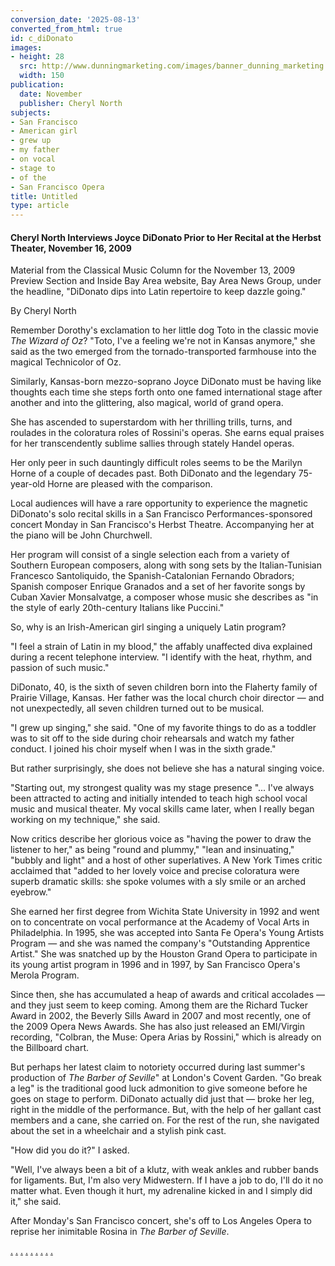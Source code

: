 ```yaml
---
conversion_date: '2025-08-13'
converted_from_html: true
id: c_diDonato
images:
- height: 28
  src: http://www.dunningmarketing.com/images/banner_dunning_marketing.gif
  width: 150
publication:
  date: November
  publisher: Cheryl North
subjects:
- San Francisco
- American girl
- grew up
- my father
- on vocal
- stage to
- of the
- San Francisco Opera
title: Untitled
type: article
---
```


#### **Cheryl North Interviews Joyce DiDonato Prior to Her Recital at the Herbst Theater, November 16, 2009**

Material from the Classical Music Column for the November 13, 2009 Preview Section and Inside Bay Area website, Bay Area News Group, under the headline, "DiDonato dips into Latin repertoire to keep dazzle going."

By Cheryl North

Remember Dorothy's exclamation to her little dog Toto in the classic movie *The Wizard of Oz*? "Toto, I've a feeling we're not in Kansas anymore," she said as the two emerged from the tornado-transported farmhouse into the magical Technicolor of Oz.

Similarly, Kansas-born mezzo-soprano Joyce DiDonato must be having like thoughts each time she steps forth onto one famed international stage after another and into the glittering, also magical, world of grand opera.

She has ascended to superstardom with her thrilling trills, turns, and roulades in the coloratura roles of Rossini's operas. She earns equal praises for her transcendently sublime sallies through stately Handel operas.

Her only peer in such dauntingly difficult roles seems to be the Marilyn Horne of a couple of decades past. Both DiDonato and the legendary 75-year-old Horne are pleased with the comparison.

Local audiences will have a rare opportunity to experience the magnetic DiDonato's solo recital skills in a San Francisco Performances-sponsored concert Monday in San Francisco's Herbst Theatre. Accompanying her at the piano will be John Churchwell.

Her program will consist of a single selection each from a variety of Southern European composers, along with song sets by the Italian-Tunisian Francesco Santoliquido, the Spanish-Catalonian Fernando Obradors; Spanish composer Enrique Granados and a set of her favorite songs by Cuban Xavier Monsalvatge, a composer whose music she describes as "in the style of early 20th-century Italians like Puccini."

So, why is an Irish-American girl singing a uniquely Latin program?

"I feel a strain of Latin in my blood," the affably unaffected diva explained during a recent telephone interview. "I identify with the heat, rhythm, and passion of such music."

DiDonato, 40, is the sixth of seven children born into the Flaherty family of Prairie Village, Kansas. Her father was the local church choir director — and not unexpectedly, all seven children turned out to be musical.

"I grew up singing," she said. "One of my favorite things to do as a toddler was to sit off to the side during choir rehearsals and watch my father conduct. I joined his choir myself when I was in the sixth grade."

But rather surprisingly, she does not believe she has a natural singing voice.

"Starting out, my strongest quality was my stage presence "... I've always been attracted to acting and initially intended to teach high school vocal music and musical theater. My vocal skills came later, when I really began working on my technique," she said.

Now critics describe her glorious voice as "having the power to draw the listener to her," as being "round and plummy," "lean and insinuating," "bubbly and light" and a host of other superlatives. A New York Times critic acclaimed that "added to her lovely voice and precise coloratura were superb dramatic skills: she spoke volumes with a sly smile or an arched eyebrow."

She earned her first degree from Wichita State University in 1992 and went on to concentrate on vocal performance at the Academy of Vocal Arts in Philadelphia. In 1995, she was accepted into Santa Fe Opera's Young Artists Program — and she was named the company's "Outstanding Apprentice Artist." She was snatched up by the Houston Grand Opera to participate in its young artist program in 1996 and in 1997, by San Francisco Opera's Merola Program.

Since then, she has accumulated a heap of awards and critical accolades — and they just seem to keep coming. Among them are the Richard Tucker Award in 2002, the Beverly Sills Award in 2007 and most recently, one of the 2009 Opera News Awards. She has also just released an EMI/Virgin recording, "Colbran, the Muse: Opera Arias by Rossini," which is already on the Billboard chart.

But perhaps her latest claim to notoriety occurred during last summer's production of *The Barber of Seville*" at London's Covent Garden. "Go break a leg" is the traditional good luck admonition to give someone before he goes on stage to perform. DiDonato actually did just that — broke her leg, right in the middle of the performance. But, with the help of her gallant cast members and a cane, she carried on. For the rest of the run, she navigated about the set in a wheelchair and a stylish pink cast.

"How did you do it?" I asked.

"Well, I've always been a bit of a klutz, with weak ankles and rubber bands for ligaments. But, I'm also very Midwestern. If I have a job to do, I'll do it no matter what. Even though it hurt, my adrenaline kicked in and I simply did it," she said.

After Monday's San Francisco concert, she's off to Los Angeles Opera to reprise her inimitable Rosina in *The Barber of Seville*.

[.](http://www.dunningmarketing.com)
[.](http://www.witnessamerica.com)
[.](http://www.witnessamerica.com/camcorders)
[.](http://www.ksql.com)
[.](http://www.ascendaviation.com)
[.](http://www.echovalleysupply.com)
[.](http://www.northworks.net)
[.](http://www.attainia.com)
[.](http://www.briandunning.com)